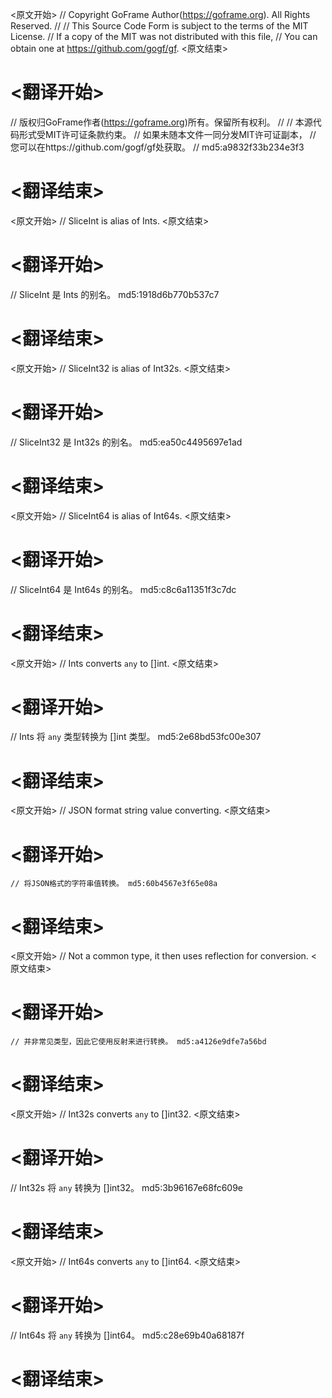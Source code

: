 
<原文开始>
// Copyright GoFrame Author(https://goframe.org). All Rights Reserved.
//
// This Source Code Form is subject to the terms of the MIT License.
// If a copy of the MIT was not distributed with this file,
// You can obtain one at https://github.com/gogf/gf.
<原文结束>

# <翻译开始>
// 版权归GoFrame作者(https://goframe.org)所有。保留所有权利。
//
// 本源代码形式受MIT许可证条款约束。
// 如果未随本文件一同分发MIT许可证副本，
// 您可以在https://github.com/gogf/gf处获取。
// md5:a9832f33b234e3f3
# <翻译结束>


<原文开始>
// SliceInt is alias of Ints.
<原文结束>

# <翻译开始>
// SliceInt 是 Ints 的别名。 md5:1918d6b770b537c7
# <翻译结束>


<原文开始>
// SliceInt32 is alias of Int32s.
<原文结束>

# <翻译开始>
// SliceInt32 是 Int32s 的别名。 md5:ea50c4495697e1ad
# <翻译结束>


<原文开始>
// SliceInt64 is alias of Int64s.
<原文结束>

# <翻译开始>
// SliceInt64 是 Int64s 的别名。 md5:c8c6a11351f3c7dc
# <翻译结束>


<原文开始>
// Ints converts `any` to []int.
<原文结束>

# <翻译开始>
// Ints 将 `any` 类型转换为 []int 类型。 md5:2e68bd53fc00e307
# <翻译结束>


<原文开始>
// JSON format string value converting.
<原文结束>

# <翻译开始>
	// 将JSON格式的字符串值转换。 md5:60b4567e3f65e08a
# <翻译结束>


<原文开始>
// Not a common type, it then uses reflection for conversion.
<原文结束>

# <翻译开始>
	// 并非常见类型，因此它使用反射来进行转换。 md5:a4126e9dfe7a56bd
# <翻译结束>


<原文开始>
// Int32s converts `any` to []int32.
<原文结束>

# <翻译开始>
// Int32s 将 `any` 转换为 []int32。 md5:3b96167e68fc609e
# <翻译结束>


<原文开始>
// Int64s converts `any` to []int64.
<原文结束>

# <翻译开始>
// Int64s 将 `any` 转换为 []int64。 md5:c28e69b40a68187f
# <翻译结束>


